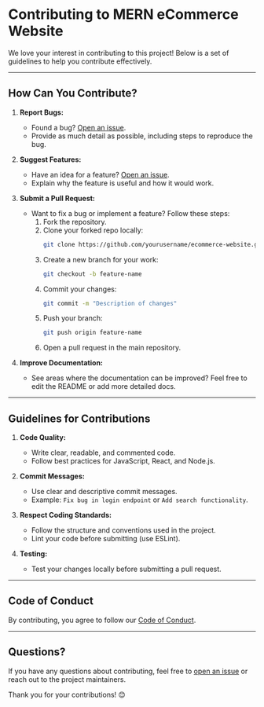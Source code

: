 # Contributing to MERN eCommerce Website

We love your interest in contributing to this project! Below is a set of guidelines to help you contribute effectively.

---

## How Can You Contribute?

1. **Report Bugs:**

   - Found a bug? [Open an issue](https://github.com/yourusername/ecommerce-website/issues).
   - Provide as much detail as possible, including steps to reproduce the bug.

2. **Suggest Features:**

   - Have an idea for a feature? [Open an issue](https://github.com/yourusername/ecommerce-website/issues).
   - Explain why the feature is useful and how it would work.

3. **Submit a Pull Request:**

   - Want to fix a bug or implement a feature? Follow these steps:
     1. Fork the repository.
     2. Clone your forked repo locally:
        ```bash
        git clone https://github.com/yourusername/ecommerce-website.git
        ```
     3. Create a new branch for your work:
        ```bash
        git checkout -b feature-name
        ```
     4. Commit your changes:
        ```bash
        git commit -m "Description of changes"
        ```
     5. Push your branch:
        ```bash
        git push origin feature-name
        ```
     6. Open a pull request in the main repository.

4. **Improve Documentation:**
   - See areas where the documentation can be improved? Feel free to edit the README or add more detailed docs.

---

## Guidelines for Contributions

1. **Code Quality:**

   - Write clear, readable, and commented code.
   - Follow best practices for JavaScript, React, and Node.js.

2. **Commit Messages:**

   - Use clear and descriptive commit messages.
   - Example: `Fix bug in login endpoint` or `Add search functionality`.

3. **Respect Coding Standards:**

   - Follow the structure and conventions used in the project.
   - Lint your code before submitting (use ESLint).

4. **Testing:**
   - Test your changes locally before submitting a pull request.

---

## Code of Conduct

By contributing, you agree to follow our [Code of Conduct](CODE_OF_CONDUCT.md).

---

## Questions?

If you have any questions about contributing, feel free to [open an issue](https://github.com/yourusername/ecommerce-website/issues) or reach out to the project maintainers.

Thank you for your contributions! 😊
